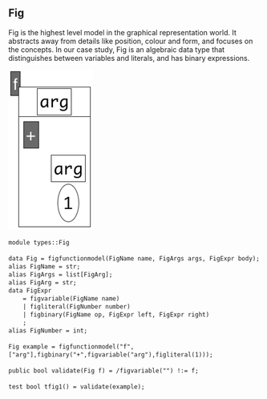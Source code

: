 ## Fig

Fig is the highest level model in the graphical representation world. It abstracts away from
details like position, colour and form, and focuses on the concepts.
In our case study, Fig is an algebraic data type that distinguishes between variables and
literals, and has binary expressions.

![Example](https://github.com/grammarware/bx-parsing/raw/master/img/Fig.png)

```
module types::Fig

data Fig = figfunctionmodel(FigName name, FigArgs args, FigExpr body);
alias FigName = str;
alias FigArgs = list[FigArg];
alias FigArg = str;
data FigExpr
	= figvariable(FigName name)
	| figliteral(FigNumber number)
	| figbinary(FigName op, FigExpr left, FigExpr right)
	;
alias FigNumber = int;

Fig example = figfunctionmodel("f",["arg"],figbinary("+",figvariable("arg"),figliteral(1)));

public bool validate(Fig f) = /figvariable("") !:= f;

test bool tfig1() = validate(example);
```

